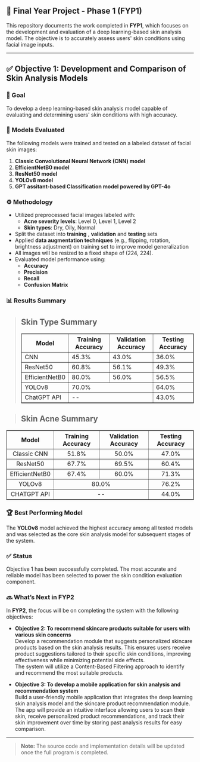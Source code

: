 ## 🧪 Final Year Project - Phase 1 (FYP1)

This repository documents the work completed in **FYP1**, which focuses on the development and evaluation of a deep learning-based skin analysis model. The objective is to accurately assess users' skin conditions using facial image inputs.

---

## ✅ Objective 1: Development and Comparison of Skin Analysis Models

### 🎯 Goal
To develop a deep learning-based skin analysis model capable of evaluating and determining users' skin conditions with high accuracy.

### 🧠 Models Evaluated
The following models were trained and tested on a labeled dataset of facial skin images:

1. **Classic Convolutional Neural Network (CNN) model**
2. **EfficientNetB0 model**
3. **ResNet50 model**
4. **YOLOv8 model**
5. **GPT assitant-based Classification model powered by GPT-4o**

### ⚙️ Methodology

- Utilized preprocessed facial images labeled with:
  - **Acne severity levels**: Level 0, Level 1, Level 2  
  - **Skin types**: Dry, Oily, Normal  
- Split the dataset into **training** , **validation** and **testing** sets  
- Applied **data augmentation techniques** (e.g., flipping, rotation, brightness adjustment) on training set  to improve model generalization
- All images will be resized to a fixed shape of (224, 224).
- Evaluated model performance using:
  - **Accuracy**
  - **Precision**
  - **Recall**
  - **Confusion Matrix**

### 📊 Results Summary

> ## Skin Type Summary
> <table border="1" cellspacing="0" cellpadding="8" style="margin: auto; border-collapse: collapse;">
>  <thead>
>    <tr>
>        <th>Model</th>
>       <th>Training Accuracy</th>
>        <th>Validation Accuracy</th>
>        <th>Testing Accuracy</th>
>      </tr>
>    </thead>
>    <tbody>
>      <tr>
>        <td>CNN</td>
>        <td>45.3%</td>
>        <td>43.0%</td>
>        <td>36.0%</td>
>      </tr>
>      <tr>
>        <td>ResNet50</td>
>        <td>60.8%</td>
>        <td>56.1%</td>
>        <td>49.3%</td>
>      </tr>
>      <tr>
>        <td>EfficientNetB0</td>
>        <td>80.0%</td>
>        <td>56.0%</td>
>        <td>56.5%</td>
>      </tr>
>      <tr>
>        <td>YOLOv8</td>
>        <td colspan="2">70.0%</td>
>        <td>64.0%</td>
>      </tr>
>      <tr>
>        <td>ChatGPT API</td>
>        <td colspan="2">--</td>
>        <td>43.0%</td>
>      </tr>
>    </tbody>
>  </table>

  
> ## Skin Acne Summary
<table border="1" cellspacing="0" cellpadding="8" style="margin: auto; border-collapse: collapse; text-align: center;">
  <thead>
    <tr>
      <th>Model</th>
      <th>Training Accuracy</th>
      <th>Validation Accuracy</th>
      <th>Testing Accuracy</th>
    </tr>
  </thead>
  <tbody>
    <tr>
      <td>Classic CNN</td>
      <td>51.8%</td>
      <td>50.0%</td>
      <td>47.0%</td>
    </tr>
    <tr>
      <td>ResNet50</td>
      <td>67.7%</td>
      <td>69.5%</td>
      <td>60.4%</td>
    </tr>
    <tr>
      <td>EfficientNetB0</td>
      <td>67.4%</td>
      <td>60.0%</td>
      <td>71.3%</td>
    </tr>
    <tr>
      <td>YOLOv8</td>
      <td colspan="2">80.0%</td>
      <td>76.2%</td>
    </tr>
    <tr>
      <td>CHATGPT API</td>
      <td colspan="2">--</td>
      <td>44.0%</td>
    </tr>
    
  </tbody>
</table>


### 🏆 Best Performing Model
The **YOLOv8** model achieved the highest accuracy among all tested models and was selected as the core skin analysis model for subsequent stages of the system.

### ✅ Status
Objective 1 has been successfully completed. The most accurate and reliable model has been selected to power the skin condition evaluation component.

### 🔜 What’s Next in FYP2
In **FYP2**, the focus will be on completing the system with the following objectives:

- **Objective 2: To recommend skincare products suitable for users with various skin concerns**  
  Develop a recommendation module that suggests personalized skincare products based on the skin analysis results. This ensures users receive product suggestions tailored to their specific skin conditions, improving effectiveness while minimizing potential side effects.  
  The system will utilize a Content-Based Filtering approach to identify and recommend the most suitable products.

- **Objective 3: To develop a mobile application for skin analysis and recommendation system**  
  Build a user-friendly mobile application that integrates the deep learning skin analysis model and the skincare product recommendation module. The app will provide an intuitive interface allowing users to scan their skin, receive personalized product recommendations, and track their skin improvement over time by storing past analysis results for easy comparison.


---

> **Note:** The source code and implementation details will be updated once the full program is completed.
